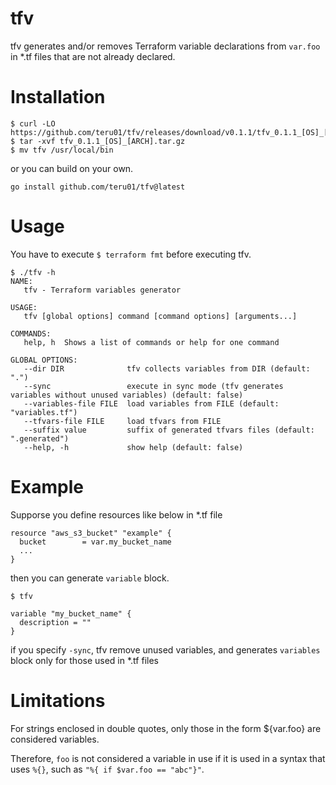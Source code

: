 # tfv

tfv generates and/or removes Terraform variable declarations from `var.foo` in *.tf files that are not already declared.

# Installation

```
$ curl -LO https://github.com/teru01/tfv/releases/download/v0.1.1/tfv_0.1.1_[OS]_[ARCH].tar.gz
$ tar -xvf tfv_0.1.1_[OS]_[ARCH].tar.gz
$ mv tfv /usr/local/bin
```

or you can build on your own.

```
go install github.com/teru01/tfv@latest
```

# Usage

You have to execute `$ terraform fmt` before executing tfv.

```
$ ./tfv -h
NAME:
   tfv - Terraform variables generator

USAGE:
   tfv [global options] command [command options] [arguments...]

COMMANDS:
   help, h  Shows a list of commands or help for one command

GLOBAL OPTIONS:
   --dir DIR              tfv collects variables from DIR (default: ".")
   --sync                 execute in sync mode (tfv generates variables without unused variables) (default: false)
   --variables-file FILE  load variables from FILE (default: "variables.tf")
   --tfvars-file FILE     load tfvars from FILE
   --suffix value         suffix of generated tfvars files (default: ".generated")
   --help, -h             show help (default: false)
```


# Example

Supporse you define resources like below in *.tf file

```
resource "aws_s3_bucket" "example" {
  bucket        = var.my_bucket_name
  ...
}
```

then you can generate `variable` block.

```
$ tfv

variable "my_bucket_name" {
  description = ""
}
```

if you specify `-sync`, tfv remove unused variables, and generates `variables` block only for those used in *.tf files

# Limitations

For strings enclosed in double quotes, only those in the form ${var.foo} are considered variables.

Therefore, `foo` is not considered a variable in use if it is used in a syntax that uses `%{}`, such as `"%{ if $var.foo == "abc"}"`.
